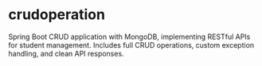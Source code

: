 # crudoperation
Spring Boot CRUD application with MongoDB, implementing RESTful APIs for student management. Includes full CRUD operations, custom exception handling, and clean API responses.

